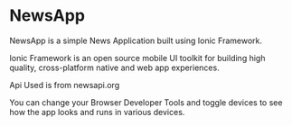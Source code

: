 # NewsApp
NewsApp is a simple News Application built using Ionic Framework.

Ionic Framework is an open source mobile UI toolkit for building high quality, 
cross-platform native and web app experiences. 

Api Used is from newsapi.org

You can change your Browser Developer Tools and toggle devices
to see how the app looks and runs in various devices.
